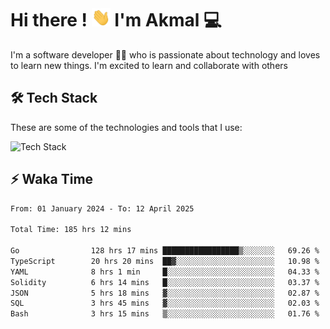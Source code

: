 # Hi there ! <img src="https://github.com/ABSphreak/ABSphreak/blob/master/gifs/Hi.gif" width="30"> I'm Akmal  💻

I'm a software developer 👨‍💻 who is passionate about technology and loves to learn new things. I'm excited to learn and collaborate with others

## 🛠️ Tech Stack

These are some of the technologies and tools that I use:

![Tech Stack](https://skillicons.dev/icons?i=typescript,nodejs,javascript,express,nest,sequelize,go,rabbitmq,python,solidity,react,vue,next,nuxtjs,webpack,vite,tailwindcss,bootstrap,css,scss,html,vercel,firebase,heroku,netlify,docker,postgresql,mongodb,redis,mysql,graphql,git,github,gitlab,vscode,figma,postman,pytorch,tensorflow,bash)

## ⚡ Waka Time
<!--START_SECTION:waka-->

```txt
From: 01 January 2024 - To: 12 April 2025

Total Time: 185 hrs 12 mins

Go                128 hrs 17 mins █████████████████▒░░░░░░░   69.26 %
TypeScript        20 hrs 20 mins  ██▓░░░░░░░░░░░░░░░░░░░░░░   10.98 %
YAML              8 hrs 1 min     █░░░░░░░░░░░░░░░░░░░░░░░░   04.33 %
Solidity          6 hrs 14 mins   █░░░░░░░░░░░░░░░░░░░░░░░░   03.37 %
JSON              5 hrs 18 mins   ▓░░░░░░░░░░░░░░░░░░░░░░░░   02.87 %
SQL               3 hrs 45 mins   ▓░░░░░░░░░░░░░░░░░░░░░░░░   02.03 %
Bash              3 hrs 15 mins   ▒░░░░░░░░░░░░░░░░░░░░░░░░   01.76 %
```

<!--END_SECTION:waka-->


